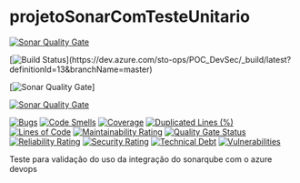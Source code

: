 # projetoSonarComTesteUnitario

[![Sonar Quality Gate](https://gandalf.stone.com.br/api/project_badges/gate?key=stone-payments-flavia-novoProjeto)](https://gandalf.stone.com.br/dashboard/index/stone-payments-flavia-novoProjeto)

[![Build Status](https://dev.azure.com/sto-ops/POC_DevSec/_apis/build/status/POC_DevSec-ASP.NET%20Core%20(.NET%20Framework)-CI?branchName=master)](https://dev.azure.com/sto-ops/POC_DevSec/_build/latest?definitionId=13&branchName=master)

[![Sonar Quality Gate](https://img.shields.io/sonar/quality_gate/stone-payments-flavia-novoProjeto?server=https://gandalf.stone.com.br&style=plastic)]

[![Sonar Quality Gate](https://img.shields.io/sonar/quality_gate/stone-payments-flavia-novoProjeto?server=https://gandalf.stone.com.br&sonarVersion=7.3)](https://gandalf.stone.com.br/dashboard/index/stone-payments-flavia-novoProjeto)

[![Bugs](https://gandalf.stone.com.br/api/project_badges/measure?project=stone-payments-flavia-novoProjetor&metric=bugs)](https://sonarcloud.io/dashboard?id=stone-payments-flavia-novoProjeto)
[![Code Smells](https://sonarcloud.io/api/project_badges/measure?project=030_n3dr&metric=code_smells)](https://sonarcloud.io/dashboard?id=030_n3dr)
[![Coverage](https://sonarcloud.io/api/project_badges/measure?project=030_n3dr&metric=coverage)](https://sonarcloud.io/dashboard?id=030_n3dr)
[![Duplicated Lines (%)](https://sonarcloud.io/api/project_badges/measure?project=030_n3dr&metric=duplicated_lines_density)](https://sonarcloud.io/dashboard?id=030_n3dr)
[![Lines of Code](https://sonarcloud.io/api/project_badges/measure?project=030_n3dr&metric=ncloc)](https://sonarcloud.io/dashboard?id=030_n3dr)
[![Maintainability Rating](https://sonarcloud.io/api/project_badges/measure?project=030_n3dr&metric=sqale_rating)](https://sonarcloud.io/dashboard?id=030_n3dr)
[![Quality Gate Status](https://sonarcloud.io/api/project_badges/measure?project=030_n3dr&metric=alert_status)](https://sonarcloud.io/dashboard?id=030_n3dr)
[![Reliability Rating](https://sonarcloud.io/api/project_badges/measure?project=030_n3dr&metric=reliability_rating)](https://sonarcloud.io/dashboard?id=030_n3dr)
[![Security Rating](https://sonarcloud.io/api/project_badges/measure?project=030_n3dr&metric=security_rating)](https://sonarcloud.io/dashboard?id=030_n3dr)
[![Technical Debt](https://sonarcloud.io/api/project_badges/measure?project=030_n3dr&metric=sqale_index)](https://sonarcloud.io/dashboard?id=030_n3dr)
[![Vulnerabilities](https://sonarcloud.io/api/project_badges/measure?project=030_n3dr&metric=vulnerabilities)](https://sonarcloud.io/dashboard?id=030_n3dr)






Teste para validação do uso da integração do sonarqube com o azure devops
